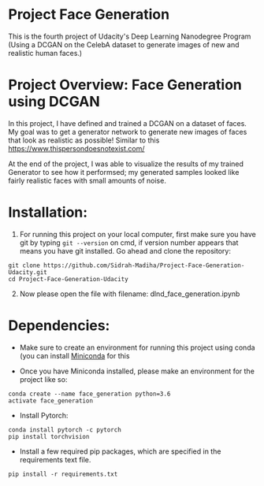# Project Face Generation
This is the fourth project of Udacity's Deep Learning Nanodegree Program (Using a DCGAN on the CelebA dataset to generate images of new and realistic human faces.)

# Project Overview: Face Generation using DCGAN
In this project, I have defined and trained a DCGAN on a dataset of faces. My goal was to  get a generator network to generate new images of faces that look as realistic as possible! Similar to this https://www.thispersondoesnotexist.com/

At the end of the project, I was able to visualize the results of my trained Generator to see how it performsed; my generated samples looked like fairly realistic faces with small amounts of noise.

# Installation:

1. For running this project on your local computer, first make sure you have git by typing `git --version` on cmd, if version number appears that means you have git installed. Go ahead and clone the repository:

```
git clone https://github.com/Sidrah-Madiha/Project-Face-Generation-Udacity.git
cd Project-Face-Generation-Udacity

```
2. Now please open the file with filename: dlnd_face_generation.ipynb


# Dependencies:

- Make sure to create an environment for running this project using conda (you can install [Miniconda](http://conda.pydata.org/miniconda.html) for this

- Once you have Miniconda installed, please make an environment for the project like so: 
```
conda create --name face_generation python=3.6
activate face_generation

```
- Install Pytorch: 
```
conda install pytorch -c pytorch
pip install torchvision
```

- Install a few required pip packages, which are specified in the requirements text file.

`pip install -r requirements.txt`

